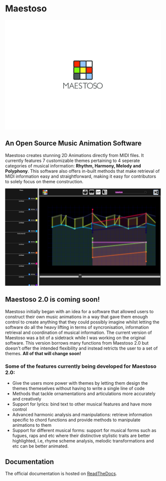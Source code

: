 # Maestoso

<p align="left">
   <img src="logo.png" width="600" alt="Maestoso Logo">
  </a>
</p>

## An Open Source Music Animation Software

Maestoso creates stunning 2D Animations directly from MIDI files. It currently features 7 customizable themes pertaining to 4 seperate categories of musical information: **Rhythm, Harmony, Melody and Polyphony**. This software also offers in-built methods that make retrieval of MIDI information easy and straightforward, making it easy for contributors to solely focus on theme construction. 

<p align="center">
   <img src="GUI-demo.png" width="600" alt="Maestoso Logo">
  </a>
</p>



## Maestoso 2.0 is coming soon! 

Maestoso initially began with an idea for a software that allowed users to construct their own music animations in a way that gave them enough control to create anything that they could possibly imagine whilst letting the software do all the heavy lifting in terms of syncronisation, information retrieval and coordination of musical information. The current version of Maestoso was a bit of a sidetrack while I was working on the original software. This version borrows many functions from Maestoso 2.0 but doesn't offer the intended flexibility and instead retricts the user to a set of themes. **All of that will change soon!** 

### Some of the features currently being developed for Maestoso 2.0: 
- Give the users more power with themes by letting them design the themes themeselves without having to write a single line of code 
- Methods that tackle ornamentations and articulations more accurately and creatively 
- Support for lyrics: bind text to other musical features and have more control 
- Advanced harmonic analysis and manipulations: retrieve information specific to chord functions and provide methods to manipulate animations to them 
- Support for different musical forms: support for musical forms such as fugues, raps and etc where their distinctive stylistic traits are better highlighted, i.e, rhyme scheme analysis, melodic transformations and etc can be better animated. 


## Documentation 
The official documentation is hosted on [ReadTheDocs](https://github.com).

